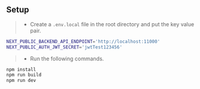 ## Setup

> - Create a `.env.local` file in the root directory and put the key value pair.

```bash
NEXT_PUBLIC_BACKEND_API_ENDPOINT='http://localhost:11000'
NEXT_PUBLIC_AUTH_JWT_SECRET='jwtTest123456'
```

> - Run the following commands.

```bash
npm install
npm run build
npm run dev
```
